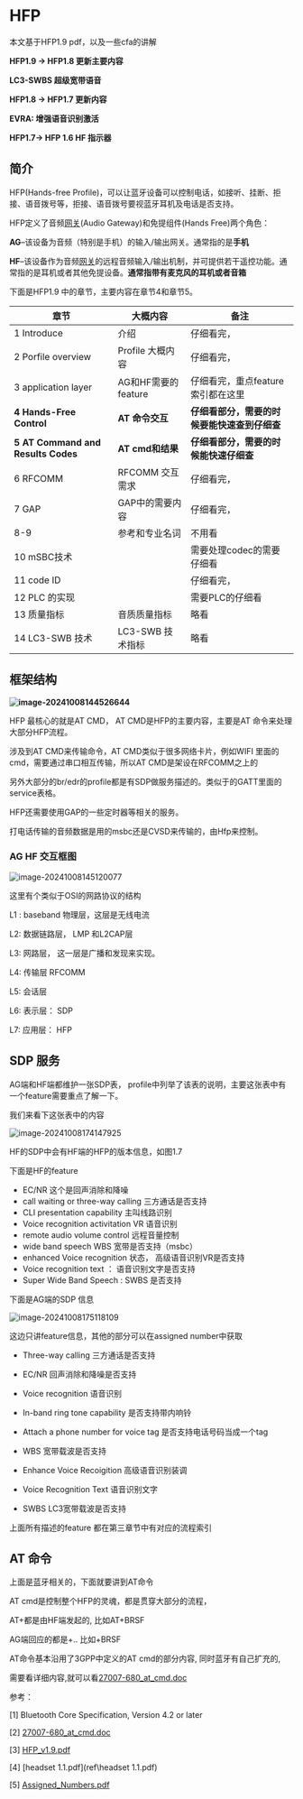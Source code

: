 # HFP 

本文基于HFP1.9 pdf，以及一些cfa的讲解

**HFP1.9 -> HFP1.8 更新主要内容**

**LC3-SWBS  超级宽带语音**

**HFP1.8 -> HFP1.7 更新内容**

**EVRA: 增强语音识别激活**

**HFP1.7-> HFP 1.6 HF 指示器**

## 简介

 HFP(Hands-free Profile)，可以让蓝牙设备可以控制电话，如接听、挂断、拒接、语音拨号等，拒接、语音拨号要视蓝牙耳机及电话是否支持。

HFP定义了音频[网关](http://baike.baidu.com/view/807.htm)(Audio Gateway)和免提组件(Hands Free)两个角色：

**AG**–该设备为音频（特别是手机）的输入/输出网关。通常指的是**手机**

**HF**–该设备作为音频[网关](http://baike.baidu.com/view/807.htm)的远程音频输入/输出机制，并可提供若干遥控功能。通常指的是耳机或者其他免提设备。**通常指带有麦克风的耳机或者音箱**

下面是HFP1.9 中的章节，主要内容在章节4和章节5。 

| 章节                               | 大概内容            | 备注                                         |
| ---------------------------------- | ------------------- | -------------------------------------------- |
| 1  Introduce                       | 介绍                | 仔细看完，                                   |
| 2 Porfile overview                 | Profile 大概内容    | 仔细看完，                                   |
| 3 application layer                | AG和HF需要的feature | 仔细看完，重点feature索引都在这里            |
| **4 Hands-Free Control**           | **AT 命令交互**     | **仔细看部分，需要的时候要能快速查到仔细查** |
| **5 AT Command and Results Codes** | **AT cmd和结果**    | **仔细看部分，需要的时候能快速仔细查**       |
| 6 RFCOMM                           | RFCOMM 交互需求     | 仔细看完，                                   |
| 7 GAP                              | GAP中的需要内容     | 仔细看完，                                   |
| 8-9                                | 参考和专业名词      | 不用看                                       |
| 10 mSBC技术                        |                     | 需要处理codec的需要仔细看                    |
| 11 code ID                         |                     | 仔细看完，                                   |
| 12 PLC 的实现                      |                     | 需要PLC的仔细看                              |
| 13 质量指标                        | 音质质量指标        | 略看                                         |
| 14 LC3-SWB 技术                    | LC3-SWB 技术指标    | 略看                                         |

## 框架结构

**![image-20241008144526644](hfp/image-20241008144526644.png)**

HFP 最核心的就是AT CMD， AT CMD是HFP的主要内容，主要是AT 命令来处理大部分HFP流程。

涉及到AT CMD来传输命令，AT CMD类似于很多网络卡片，例如WIFI 里面的cmd，需要通过串口相互传输，所以AT CMD是架设在RFCOMM之上的

另外大部分的br/edr的profile都是有SDP做服务描述的。类似于的GATT里面的service表格。

HFP还需要使用GAP的一些定时器等相关的服务。

打电话传输的音频数据是用的msbc还是CVSD来传输的，由Hfp来控制。

### AG HF 交互框图

![image-20241008145120077](hfp/image-20241008145120077.png)

这里有个类似于OSI的网路协议的结构

L1 : baseband  物理层，这层是无线电流

L2: 数据链路层， LMP 和L2CAP层

L3: 网路层， 这一层是广播和发现来实现。

L4: 传输层 RFCOMM 

L5: 会话层  

L6: 表示层： SDP

L7: 应用层： HFP

##  SDP 服务

AG端和HF端都维护一张SDP表， profile中列举了该表的说明，主要这张表中有一个feature需要重点了解一下。

我们来看下这张表中的内容

![image-20241008174147925](hfp/image-20241008174147925.png)

HF的SDP中会有HF端的HFP的版本信息，如图1.7

下面是HF的feature

- EC/NR 这个是回声消除和降噪
- call waiting or three-way calling  三方通话是否支持
- CLI presentation capability  主叫线路识别
- Voice recognition activitation  VR 语音识别
- remote audio volume control    远程音量控制
- wide band speech    WBS 宽带是否支持（msbc）
- enhanced Voice recognition 状态， 高级语音识别VR是否支持
- Voice recognition text   ： 语音识别文字是否支持
- Super Wide Band Speech    : SWBS 是否支持

下面是AG端的SDP 信息

![image-20241008175118109](hfp/image-20241008175118109.png)

这边只讲feature信息，其他的部分可以在assigned number中获取

- Three-way calling   三方通话是否支持
- EC/NR    回声消除和降噪是否支持
- Voice recognition   语音识别
- In-band ring tone capability   是否支持带内响铃
- Attach a phone number for voice tag   是否支持电话号码当成一个tag

- WBS  宽带载波是否支持
- Enhance Voice Recoigition  高级语音识别装调
- Voice Recognition Text  语音识别文字
- SWBS   LC3宽带载波是否支持

上面所有描述的feature 都在第三章节中有对应的流程索引

## AT 命令

上面是蓝牙相关的，下面就要讲到AT命令

AT cmd是控制整个HFP的灵魂，都是贯穿大部分的流程，

AT+都是由HF端发起的, 比如AT+BRSF

AG端回应的都是+..     比如+BRSF

AT命令基本沿用了3GPP中定义的AT cmd的部分内容, 同时蓝牙有自己扩充的,

需要看详细内容,就可以看[27007-680_at_cmd.doc](ref\27007-680_at_cmd.doc) 





参考：

[1] Bluetooth Core Specification, Version 4.2 or later  

[2] [27007-680_at_cmd.doc](ref\27007-680_at_cmd.doc) 

[3] [HFP_v1.9.pdf](ref\HFP_v1.9.pdf) 

[4]  [headset 1.1.pdf](ref\headset 1.1.pdf) 

[5]  [Assigned_Numbers.pdf](ref\Assigned_Numbers.pdf) 